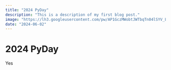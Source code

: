 ```yaml
---
title: "2024 PyDay"
description: "This is a description of my first blog post."
image: "https://lh3.googleusercontent.com/pw/AP1GczMWobtJWTbqTn04lSYV_LPtEGWXrYirIK-tJ8jYWwbu4GSSFij7R_yzhGUkZ8X6rDKBbylIGKinhyi58cnKo5jcmzmb5JalJVIjtx_x43LICyREZnscVyK5XiPwCZJdUQ74vbWgKRqK14lour3X1167gA=w2944-h1962-s-no-gm?authuser=0"
date: "2024-06-02"
---
```


# 2024 PyDay

Yes
